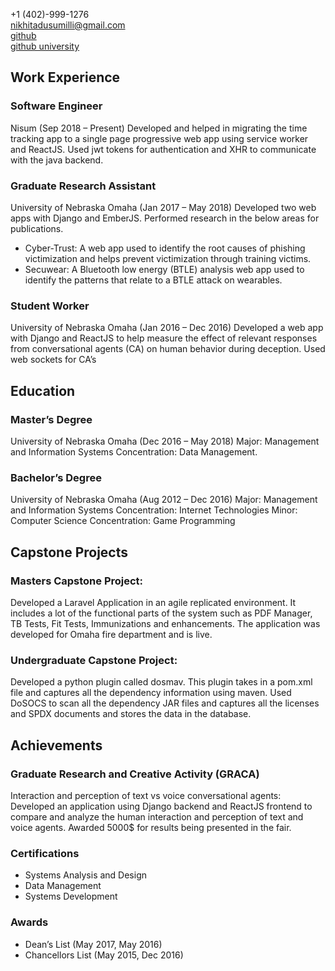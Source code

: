 +1 (402)-999-1276 <br/>
nikhitadusumilli@gmail.com <br/>
[github](https://github.com/nadusumilli) <br/>
[github university](https://github.com/nadusumilli-unomaha)

## Work Experience

### Software Engineer
Nisum (Sep 2018 – Present)
Developed and helped in migrating the time tracking app to a single page progressive web app using service worker and ReactJS. Used jwt tokens for authentication and XHR to communicate with the java backend.

### Graduate Research Assistant
University of Nebraska Omaha (Jan 2017 – May 2018) Developed two web apps with Django and EmberJS. Performed research in the below areas for publications.
* Cyber-Trust: A web app used to identify the root causes of phishing victimization and helps prevent victimization through training victims.
* Secuwear: A Bluetooth low energy (BTLE) analysis web app used to identify the patterns that relate to a BTLE attack on wearables.

### Student Worker
University of Nebraska Omaha (Jan 2016 – Dec 2016) Developed a web app with Django and ReactJS to help measure the effect of relevant responses from conversational agents (CA) on human behavior during deception. Used web sockets for CA’s

## Education

### Master’s Degree
University of Nebraska Omaha
(Dec 2016 – May 2018)
Major: Management and Information Systems Concentration: Data Management.

### Bachelor’s Degree
University of Nebraska Omaha
(Aug 2012 – Dec 2016) Major: Management and Information Systems Concentration: Internet Technologies
Minor: Computer Science Concentration: Game Programming

## Capstone Projects

### Masters Capstone Project: 
Developed a Laravel Application in an agile replicated environment. It includes a lot of the functional parts of the system such as PDF Manager, TB Tests, Fit Tests, Immunizations and enhancements. The application was developed for Omaha fire department and is live.

### Undergraduate Capstone Project: 
Developed a python plugin called dosmav. This plugin takes in a pom.xml file and captures all the dependency information using maven. Used DoSOCS to scan all the dependency JAR files and captures all the licenses and SPDX documents and stores the data in the database.

## Achievements

### Graduate Research and Creative Activity (GRACA)
Interaction and perception of text vs voice conversational agents: Developed an application using Django backend and ReactJS frontend to compare and analyze the human interaction and perception of text and voice agents. Awarded 5000$ for results being presented in the fair. 

### Certifications
* Systems Analysis and Design
* Data Management
* Systems Development

### Awards
* Dean’s List (May 2017, May 2016)
* Chancellors List (May 2015, Dec 2016)
